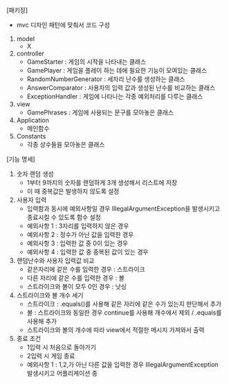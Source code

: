 [패키징]
- mvc 디자인 패턴에 맞춰서 코드 구성
1. model
   - X
2. controller
   - GameStarter : 게임의 시작을 나타내는 클래스
   - GamePlayer : 게임을 플레이 하는 데에 필요한 기능이 모여있는 클래스
   - RandomNumberGenerator : 세자리 난수를 생성하는 클래스
   - AnswerComparator : 사용자의 입력 값과 생성된 난수를 비교하는 클래스
   - ExceptionHandler : 게임에 나타나는 각종 예외처리를 다루는 클래스
3. view
   - GamePhrases : 게임에 사용되는 문구를 모아놓은 클래스
4. Application
   - 메인함수
5. Constants
   - 각종 상수들을 모아놓은 클래스

[기능 명세]
1. 숫자 랜덤 생성
   - 1부터 9까지의 숫자를 랜덤하게 3개 생성해서 리스트에 저장
   - 이 때 중복값은 발생하지 않도록 설정
2. 사용자 입력
   - 입력함과 동시에 예외사항일 경우 IllegalArgumentException을 발생시키고 종료시킬 수 있도록 함수 설정
   - 예외사항 1 : 3자리를 입력하지 않은 경우
   - 예외사항 2 : 정수가 아닌 값을 입력한 경우
   - 예외사항 3 : 입력한 값 중 0이 있는 경우
   - 예외사항 4 : 입력한 값 중 중복된 값이 있는 경우
3. 랜덤난수와 사용자 입력값 비교
   - 같은자리에 같은 수를 입력한 경우 : 스트라이크
   - 다른 자리에 같은 수를 입력한 경우 : 볼
   - 스트라이크와 볼이 모두 0인 경우 : 낫싱
4. 스트라이크와 볼 개수 세기
   - 스트라이크 : .equals()를 사용해 같은 자리에 같은 수가 있는지 판단해서 추가
   - 볼 : 스트라이크와 동일한 경우 continue를 사용해 개수에서 제외 / .equals를 사용해 추가
   - 스트라이크와 볼의 개수에 따라 view에서 적절한 메시지 가져와서 출력
5. 종료 조건
   - 1입력 시 처음으로 돌아가기
   - 2입력 시 게임 종료
   - 예외사항 1 : 1,2,가 아닌 다른 값을 입력한 경우 IllegalArgumentException 발생시키고 어플리케이션 종
     
